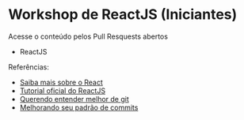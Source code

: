 # Workshop de ReactJS (Iniciantes)

Acesse o conteúdo pelos Pull Resquests abertos 

- ReactJS

Referências:
- [Saiba mais sobre o React](https://reactjs.org/)
- [Tutorial oficial do ReactJS](https://reactjs.org/tutorial/tutorial.html)
- [Querendo entender melhor de git](https://github.com/k88hudson/git-flight-rules)
- [Melhorando seu padrão de commits](https://github.com/pagarme/git-style-guide)

